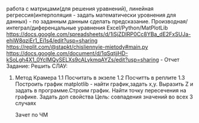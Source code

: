 работа с матрицами(для решения уравнений), линейная регрессия(интерполяция - задать математически уровнения для данных) - по заданным данным сделать предсказание. Производная/интеграл/диференцальные уравнения
Excel/Python/MatPlotLib
https://docs.google.com/spreadsheets/d/1iSjZDIRP0Cc8YBa_dE2FxSUJa-ehiW8qziEr1_Ei1s4/edit?usp=sharing
https://replit.com/@stapkt/chisliennyie-mietody#main.py
https://docs.google.com/document/d/1qSqtjjHD-kSoLgh4X1_0YclMQySELXs9cALykmqAYZs/edit?usp=sharing - Отчет
Задание: Решить СЛАУ:
1. Метод Крамера
   1.1 Посчитать в экзеле
   1.2 Посчитть в реплите
   1.3 Построить график matplotlib - найти график,задать x,y. Выразить Z и задать в программе.Строим график. Найти точку пересечения на графике. Задать доп свойства
Цель: совпадения значений во всех 3 случаях


   Зачет по ЧМ
